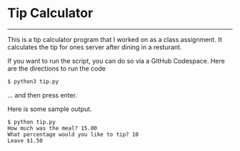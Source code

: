# Tip Calculator
____

This is a tip calculator program that I worked on as a class assignment. It calculates the tip for ones server after dining in a resturant.

If you want to run the script, you can do so via a GitHub Codespace. Here are the directions to run the code 

```bash
$ python3 tip.py
```

... and then press enter.

Here is some sample output.

```
$ python tip.py
How much was the meal? 15.00
What percentage would you like to tip? 10
Leave $1.50
```